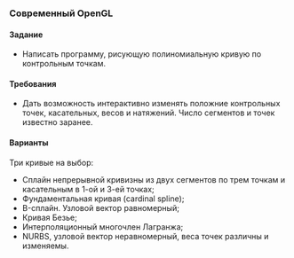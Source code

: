 ### Современный OpenGL
#### Задание
* Написать программу, рисующую полиномиальную кривую по контрольным точкам.

#### Требования
* Дать возможность интерактивно изменять положние контрольных точек, касательных, весов и натяжений. 
Число сегментов и точек известно заранее.

#### Варианты
Три кривые на выбор:

* Сплайн непрерывной кривизны из двух сегментов по трем точкам и касательным в 1-ой и 3-ей точках;
* Фундаментальная кривая (cardinal spline); 
* B-сплайн. Узловой вектор равномерный;
* Кривая Безье; 
* Интерполяционный многочлен Лагранжа; 
* NURBS, узловой вектор неравномерный, веса точек различны и изменяемы. 

